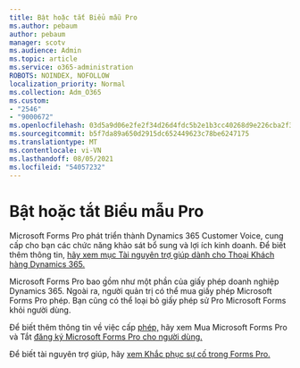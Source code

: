 ```yaml
---
title: Bật hoặc tắt Biểu mẫu Pro
ms.author: pebaum
author: pebaum
manager: scotv
ms.audience: Admin
ms.topic: article
ms.service: o365-administration
ROBOTS: NOINDEX, NOFOLLOW
localization_priority: Normal
ms.collection: Adm_O365
ms.custom:
- "2546"
- "9000672"
ms.openlocfilehash: 03d5a9d06e2fe2f34d26d4fdc5b2e1b3cc40268d9e226cba2f30aae880d941fe
ms.sourcegitcommit: b5f7da89a650d2915dc652449623c78be6247175
ms.translationtype: MT
ms.contentlocale: vi-VN
ms.lasthandoff: 08/05/2021
ms.locfileid: "54057232"
---
```

# <a name="enable-or-disable-forms-pro"></a>Bật hoặc tắt Biểu mẫu Pro

Microsoft Forms Pro phát triển thành Dynamics 365 Customer Voice, cung cấp cho bạn các chức năng khảo sát bổ sung và lợi ích kinh doanh. Để biết thêm thông tin, [hãy xem mục Tài nguyên trợ giúp dành cho Thoại Khách hàng Dynamics 365.](https://go.microsoft.com/fwlink/p/?linkid=2128357)  

Microsoft Forms Pro bao gồm như một phần của giấy phép doanh nghiệp Dynamics 365. Ngoài ra, người quản trị có thể mua giấy phép Microsoft Forms Pro phép. Bạn cũng có thể loại bỏ giấy phép sử Pro Microsoft Forms khỏi người dùng.  

Để biết thêm thông tin về việc cấp [phép,](https://docs.microsoft.com/forms-pro/purchase#purchase-microsoft-forms-pro-for-users-in-a-dynamics-365-tenant) hãy xem Mua Microsoft Forms Pro và Tắt [đăng ký Microsoft Forms Pro cho người dùng.](https://docs.microsoft.com/forms-pro/purchase#disable-microsoft-forms-pro-for-a-user-1)
  
Để biết tài nguyên trợ giúp, hãy [xem Khắc phục sự cố trong Forms Pro.](https://docs.microsoft.com/forms-pro/troubleshoot)